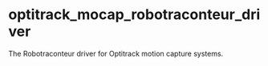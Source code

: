 # optitrack_mocap_robotraconteur_driver
The Robotraconteur driver for Optitrack motion capture systems.
